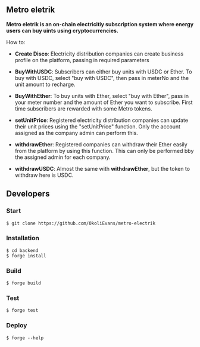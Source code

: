 ## Metro eletrik

**Metro eletrik is an on-chain electricitiy subscription system where energy users can buy uints using cryptocurrencies.**

How to:

-   **Create Disco**: Electricity distribution companies can create business profile on the platform, passing in required parameters 
-   **BuyWithUSDC**: Subscribers can either buy units with USDC or Ether. To buy with USDC, select "buy with USDC", then pass in meterNo and the unit amount to recharge. 
-   **BuyWithEther**: To buy units with Ether, select "buy with Ether", pass in your meter number and the amount of Ether you want to subscribe. First time subscribers are rewarded with some Metro tokens.
-   **setUnitPrice**: Registered electricity distribution companies can update their unit prices using the "setUnitPrice" function. Only the account assigned as the company admin can perform this.

- **withdrawEther**: Registered companies can withdraw their Ether easily from the platform by using this function. This can only be performed bby the assigned admin for each company.

- **withdrawUSDC**: Almost the same with **withdrawEther**, but the token to withdraw here is USDC.

## Developers

### Start
```shell
$ git clone https://github.com/OkoliEvans/metro-electrik
```

### Installation

```shell
$ cd backend
$ forge install
```

### Build

```shell
$ forge build
```

### Test

```shell
$ forge test
```

### Deploy


```shell
$ forge --help
```
